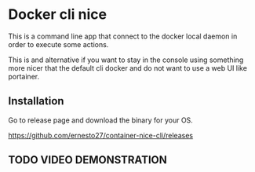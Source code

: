 # Docker cli nice
This is a command line app that connect to the docker local daemon in order to execute some actions.

This is and alternative if you want to stay in the console using something more nicer that the default cli docker and do not want to use a web UI like portainer.


## Installation
Go to release page and download the binary for your OS.

https://github.com/ernesto27/container-nice-cli/releases


## TODO VIDEO DEMONSTRATION 






